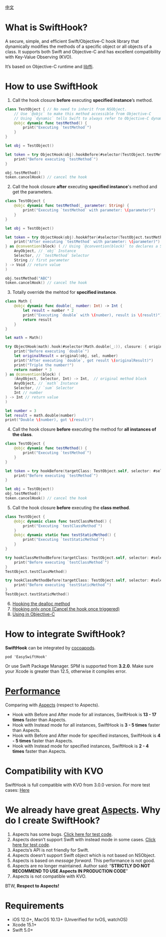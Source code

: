 [中文](Documents/README.zh-Hans.md)

# What is SwiftHook?

A secure, simple, and efficient Swift/Objective-C hook library that dynamically modifies the methods of a specific object or all objects of a class. It supports both Swift and Objective-C and has excellent compatibility with Key-Value Observing (KVO).

It’s based on Objective-C runtime and [libffi](https://github.com/libffi/libffi).

# How to use SwiftHook

1. Call the hook closure **before** executing **specified instance**’s method.

```swift
class TestObject { // No need to inherit from NSObject.
    // Use `@objc` to make this method accessible from Objective-C
    // Using `dynamic` tells Swift to always refer to Objective-C dynamic dispatch
    @objc dynamic func testMethod() {
        print("Executing `testMethod`")
    }
}

let obj = TestObject()

let token = try ObjectHook(obj).hookBefore(#selector(TestObject.testMethod)) {
    print("Before executing `testMethod`")
}

obj.testMethod()
token.cancelHook() // cancel the hook
```

2. Call the hook closure **after** executing **specified instance**'s method and get the parameters.

```swift
class TestObject {
    @objc dynamic func testMethod(_ parameter: String) {
        print("Executing `testMethod` with parameter: \(parameter)")
    }
}

let obj = TestObject()

let token = try ObjectHook(obj).hookAfter(#selector(TestObject.testMethod(_:)), closure: { obj, sel, parameter in
    print("After executing `testMethod` with parameter: \(parameter)")
} as @convention(block) ( // Using `@convention(block)` to declares a Swift closure as an Objective-C block
    AnyObject, // `obj` Instance
    Selector, // `testMethod` Selector
    String // first parameter
) -> Void // return value
)

obj.testMethod("ABC")
token.cancelHook() // cancel the hook
```

3. Totally override the mehtod for **specified instance**.

```swift
class Math {
    @objc dynamic func double(_ number: Int) -> Int {
        let result = number * 2
        print("Executing `double` with \(number), result is \(result)")
        return result
    }
}

let math = Math()

try ObjectHook(math).hook(#selector(Math.double(_:)), closure: { original, obj, sel, number in
    print("Before executing `double`")
    let originalResult = original(obj, sel, number)
    print("After executing `double`, got result \(originalResult)")
    print("Triple the number!")
    return number * 3
} as @convention(block) (
    (AnyObject, Selector, Int) -> Int,  // original method block
    AnyObject, // `math` Instance
    Selector, // `sum` Selector
    Int // number
) -> Int // return value
)

let number = 3
let result = math.double(number)
print("Double \(number), got \(result)")
```

4. Call the hook closure **before** executing the method for **all instances of the class**.

```swift
class TestObject {
    @objc dynamic func testMethod() {
        print("Executing `testMethod`")
    }
}

let token = try hookBefore(targetClass: TestObject.self, selector: #selector(TestObject.testMethod)) {
    print("Before executing `testMethod`")
}

let obj = TestObject()
obj.testMethod()
token.cancelHook() // cancel the hook
```

5. Call the hook closure **before** executing the **class method**.

```swift
class TestObject {
    @objc dynamic class func testClassMethod() {
        print("Executing `testClassMethod`")
    }
    @objc dynamic static func testStaticMethod() {
        print("Executing `testStaticMethod`")
    }
}

try hookClassMethodBefore(targetClass: TestObject.self, selector: #selector(TestObject.testClassMethod)) {
    print("Before executing `testClassMethod`")
}
TestObject.testClassMethod()

try hookClassMethodBefore(targetClass: TestObject.self, selector: #selector(TestObject.testStaticMethod)) {
    print("Before executing `testStaticMethod`")
}
TestObject.testStaticMethod()
```

6. [Hooking the dealloc method](SwiftHookTests/SwiftAPITests/HookAllInstancesTests.swift#L252)
7. [Hooking only once (Cancel the hook once triggered)](SwiftHookTests/SwiftAPITests/HookOnceTests.swift)
8. [Using in Objective-C](SwiftHookTests/OCAPITests)

# How to integrate SwiftHook?

**SwiftHook** can be integrated by [cocoapods](https://cocoapods.org/). 

```
pod 'EasySwiftHook'
```

Or use Swift Package Manager. SPM is supported from **3.2.0**. Make sure your Xcode is greater than 12.5, otherwise it compiles error.

# [Performance](Documents/PERFORMANCE.md)

Comparing with [Aspects](https://github.com/steipete/Aspects) (respect to Aspects).

* Hook with Before and After mode for all instances, SwiftHook is **13 - 17 times** faster than Aspects.
* Hook with Instead mode for all instances, SwiftHook is **3 - 5 times** faster than Aspects.
* Hook with Before and After mode for specified instances, SwiftHook is **4 - 5 times** faster than Aspects.
* Hook with Instead mode for specified instances, SwiftHook is **2 - 4 times** faster than Aspects.

# Compatibility with KVO

SwiftHook is full compatible with KVO from 3.0.0 version.
For more test cases: [Here](SwiftHookTests/Advanced/CompatibilityTests.swift)

# We already have great [Aspects](https://github.com/steipete/Aspects). Why do I create SwiftHook?

1. Aspects has some bugs. [Click here for test code](SwiftHookTests/AspectsTests/AspectsErrorTests.m).
2. Aspects doesn’t support Swift with instead mode in some cases. [Click here for test code](SwiftHookTests/AspectsTests/AspectsSwiftTests.swift).
3. Aspects’s API is not friendly for Swift.
4. Aspects doesn’t support Swift object which is not based on NSObject.
5. Aspects is based on *message forward*. This performance is not good.
6. Aspects are no longer maintained. Author said: “**STRICTLY DO NOT RECOMMEND TO USE Aspects IN PRODUCTION CODE**”
7. Aspects is not compatible with KVO.

BTW, **Respect to Aspects!**

# Requirements

- iOS 12.0+, MacOS 10.13+ (Unverified for tvOS, watchOS)
- Xcode 15.1+
- Swift 5.0+
